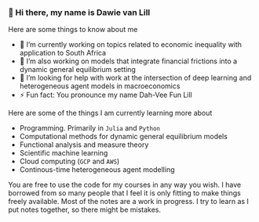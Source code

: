 ### 👋 Hi there, my name is Dawie van Lill 

Here are some things to know about me

- 🔭 I’m currently working on topics related to economic inequality with application to South Africa
- 🔭 I’m also working on models that integrate financial frictions into a dynamic general equilibrium setting
- 🤔 I’m looking for help with work at the intersection of deep learning and heterogeneous agent models in macroeconomics
- ⚡ Fun fact: You pronounce my name Dah-Vee Fun Lill

Here are some of the things I am currently learning more about

- Programming. Primarily in `Julia` and `Python`
- Computational methods for dynamic general equilibrium models
- Functional analysis and measure theory
- Scientific machine learning
- Cloud computing (`GCP` and `AWS`)
- Continous-time heterogeneous agent modelling

You are free to use the code for my courses in any way you wish. I have borrowed from so many people that I feel it is only fitting to make things freely available. Most of the notes are a work in progress. I try to learn as I put notes together, so there might be mistakes. 

<!--
**DawievLill/DawievLill** is a ✨ _special_ ✨ repository because its `README.md` (this file) appears on your GitHub profile.

